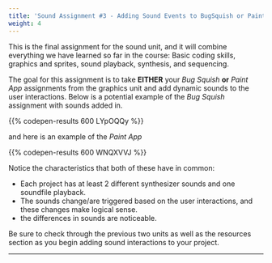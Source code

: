 ```yaml
---
title: 'Sound Assignment #3 - Adding Sound Events to BugSquish or Paint App!'
weight: 4
---
```


This is the final assignment for the sound unit, and it will combine everything we have learned so far in the course: Basic coding skills, graphics and sprites, sound playback, synthesis, and sequencing.

The goal for this assignment is to take **EITHER** your _Bug Squish_ **or** _Paint App_ assignments from the graphics unit and add dynamic sounds to the user interactions. Below is a potential example of the _Bug Squish_ assignment with sounds added in.

{{% codepen-results 600 LYpOQQy %}}


and here is an example of the _Paint App_

{{% codepen-results 600 WNQXVVJ %}}


Notice the characteristics that both of these have in common:

* Each project has at least 2 different synthesizer sounds and one soundfile playback.
* The sounds change/are triggered based on the user interactions, and these changes make logical sense.
* the differences in sounds are noticeable.

Be sure to check through the previous two units as well as the resources section as you begin adding sound interactions to your project.

---
